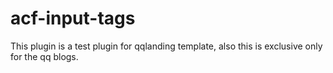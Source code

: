 # acf-input-tags
This plugin is a test plugin for qqlanding template, also this is exclusive only for the qq blogs.
